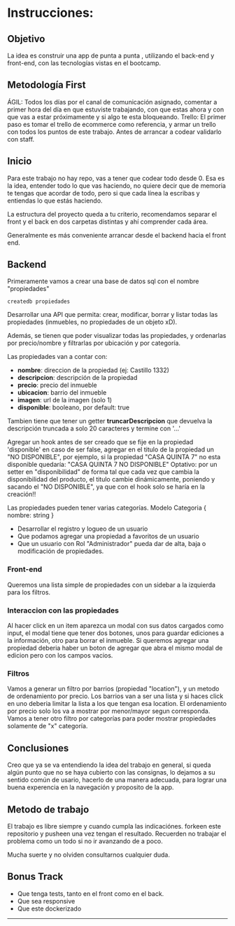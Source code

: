 # Instrucciones:
## Objetivo
La idea es construir una app de punta a punta , utilizando el back-end y front-end, con las tecnologías vistas en el bootcamp.

## Metodología First
ÁGIL: Todos los días por el canal de comunicación asignado, comentar a primer hora del día en que estuviste trabajando, con que estas ahora y con que vas a estar próximamente y si algo te esta bloqueando.
Trello: El primer paso es tomar el trello de ecommerce como referencia, y armar un trello con todos los puntos de este trabajo. Antes de arrancar a codear validarlo con staff.

## Inicio
Para este trabajo no hay repo, vas a tener que codear todo desde 0. Esa es la idea, entender todo lo que vas haciendo, no quiere decir que de memoria te tengas que acordar de todo, pero si que cada línea la escribas y entiendas lo que estás haciendo. 

La estructura del proyecto queda a tu criterio, recomendamos separar el front y el back en dos carpetas distintas y ahí comprender cada área.

Generalmente es más conveniente arrancar desde el backend hacia el front end.

## Backend
Primeramente vamos a crear una base de datos sql con el nombre "propiedades"
```
createdb propiedades
```
Desarrollar una API que permita: crear, modificar, borrar y listar todas las propiedades (inmuebles, no propiedades de un objeto xD).

Además, se tienen que poder visualizar todas las propiedades, y ordenarlas por precio/nombre y filtrarlas por ubicación y por categoría.

Las propiedades van a contar con:
- **nombre**: direccion de la propiedad (ej: Castillo 1332)
- **descripcion**: descripción de la propiedad
- **precio**: precio del inmueble
- **ubicacion**: barrio del inmueble
- **imagen**: url de la imagen (solo 1)
- **disponible**: booleano, por default: true

Tambien tiene que tener un getter **truncarDescripcion** que devuelva la descripción truncada a solo 20 caracteres y termine con '…'

Agregar un hook antes de ser creado que se fije en la propiedad 'disponible' en caso de ser false, agregar en el titulo de la propiedad un "NO DISPONIBLE", por ejemplo, si la propiedad "CASA QUINTA 7" no esta disponible quedaría: "CASA QUINTA 7 NO DISPONIBLE"
Optativo: por un setter en "disponibilidad" de forma tal que cada vez que cambia la disponibilidad del producto, el titulo cambie dinámicamente, poniendo y sacando el "NO DISPONIBLE", ya que con el hook solo se haría en la creación!!

Las propiedades pueden tener varias categorías.
Modelo Categoria {
	nombre: string
}

- Desarrollar el registro y logueo de un usuario
- Que podamos agregar una propiedad a favoritos de un usuario
- Que un usuario con Rol "Administrador" pueda dar de alta, baja o modificación de propiedades.

### Front-end
Queremos una lista simple de propiedades con un sidebar a la izquierda para los filtros.

### Interaccion con las propiedades
Al hacer click en un item aparezca un modal con sus datos cargados como input, el modal tiene que tener dos botones, unos para guardar ediciones a la información, otro para borrar el inmueble.
Si queremos agregar una propiedad deberia haber un boton de agregar que abra el mismo modal de edicion pero con los campos vacios.

### Filtros
Vamos a generar un filtro por barrios (propiedad "location"), y un metodo de ordenamiento por precio.
Los barrios van a ser una lista y si haces click en uno deberia limitar la lista a los que tengan esa location.
El ordenamiento por precio solo los va a mostrar por menor/mayor segun corresponda.
Vamos a tener otro filtro por categorías para poder mostrar propiedades solamente de "x" categoría.

## Conclusiones
Creo que ya se va entendiendo la idea del trabajo en general, si queda algún punto que no se haya cubierto con las consignas, lo dejamos a su sentido común de usario, hacerlo de una manera adecuada, para lograr una buena experencia en la navegación y proposito de la app.

## Metodo de trabajo
El trabajo es libre siempre y cuando cumpla las indicaciónes. forkeen este repositorio y pusheen una vez tengan el resultado.
Recuerden no trabajar el problema como un todo si no ir avanzando de a poco.

Mucha suerte y no olviden consultarnos cualquier duda.

## Bonus Track
- Que tenga tests, tanto en el front como en el back.
- Que sea responsive
- Que este dockerizado

------------

